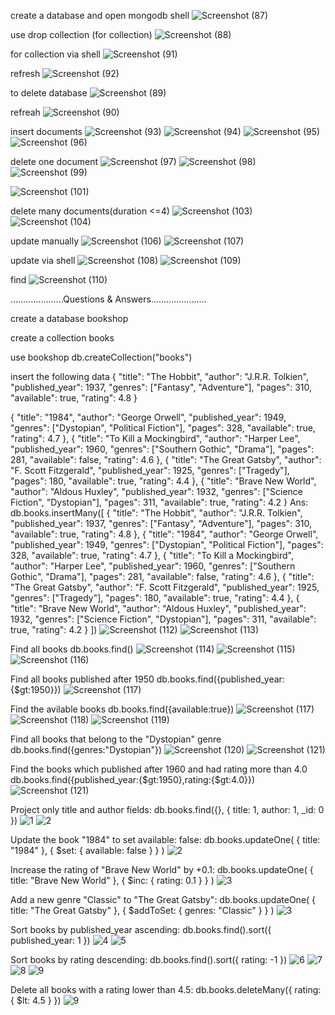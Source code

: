 create a database and open mongodb shell
![Screenshot (87)](https://github.com/user-attachments/assets/f460047f-3bc7-42b1-b92c-40bfa6280c19)

use drop collection (for collection)
![Screenshot (88)](https://github.com/user-attachments/assets/ab9b2585-78d6-4207-9724-f2d9ae8b090f)

for collection via shell
![Screenshot (91)](https://github.com/user-attachments/assets/a811c7aa-a3ff-4bde-a39e-3178e7ff6ad8)

refresh
![Screenshot (92)](https://github.com/user-attachments/assets/24681a69-063e-425f-8a39-1504185032d4)

to delete database
![Screenshot (89)](https://github.com/user-attachments/assets/6bb8b71a-df74-4cd3-97c8-939867d0bfde)

refreah
![Screenshot (90)](https://github.com/user-attachments/assets/abf732d5-114f-46c5-9c4b-02fd548f72cf)

insert documents
![Screenshot (93)](https://github.com/user-attachments/assets/c948edfa-ca71-4deb-9269-2ab2c95dd956)
![Screenshot (94)](https://github.com/user-attachments/assets/1c1cbcad-4e2e-4c5c-bec3-85aa39ef5748)
![Screenshot (95)](https://github.com/user-attachments/assets/b6d76f38-f1c7-412c-925d-6ec6e027ba06)
![Screenshot (96)](https://github.com/user-attachments/assets/45922600-2023-4609-b922-227cc2a9be6b)

delete one document
![Screenshot (97)](https://github.com/user-attachments/assets/8059a7d4-cc3e-4aca-be90-ae8660420de8)
![Screenshot (98)](https://github.com/user-attachments/assets/d47a4321-4a7f-4f9f-86eb-a5d1aaad550b)
![Screenshot (99)](https://github.com/user-attachments/assets/1d43a2b7-2975-4243-a601-bc31b0c031a2)

![Screenshot (101)](https://github.com/user-attachments/assets/80b89509-c65d-47ad-bff9-a5d926092156)

delete many documents(duration <=4)
![Screenshot (103)](https://github.com/user-attachments/assets/4f6ce7e1-ff9e-47cf-9832-5e5d8c66724b)
![Screenshot (104)](https://github.com/user-attachments/assets/96af9ea6-1e79-4efd-94d5-103c2d170d42)

update manually
![Screenshot (106)](https://github.com/user-attachments/assets/25ec0cf3-502c-4016-8246-7b02ef0711af)
![Screenshot (107)](https://github.com/user-attachments/assets/dd647760-6c9a-4682-88fd-6d20a27abe6d)

update via shell
![Screenshot (108)](https://github.com/user-attachments/assets/b3367623-b032-4661-8003-e4fb7c332fae)
![Screenshot (109)](https://github.com/user-attachments/assets/8ee5e55a-8a50-475e-a98d-4651b6b951ac)

find
![Screenshot (110)](https://github.com/user-attachments/assets/1dc5a8b8-2a95-4c95-8e74-c19fcd16c2b3)



.....................Questions & Answers......................


create a database bookshop

create a collection books

use bookshop
db.createCollection("books")

insert the following data
{
  "title": "The Hobbit",
  "author": "J.R.R. Tolkien",
  "published_year": 1937,
  "genres": ["Fantasy", "Adventure"],
  "pages": 310,
  "available": true,
  "rating": 4.8
}

  {
    "title": "1984",
    "author": "George Orwell",
    "published_year": 1949,
    "genres": ["Dystopian", "Political Fiction"],
    "pages": 328,
    "available": true,
    "rating": 4.7
  },
  {
    "title": "To Kill a Mockingbird",
    "author": "Harper Lee",
    "published_year": 1960,
    "genres": ["Southern Gothic", "Drama"],
    "pages": 281,
    "available": false,
    "rating": 4.6
  },
  {
    "title": "The Great Gatsby",
    "author": "F. Scott Fitzgerald",
    "published_year": 1925,
    "genres": ["Tragedy"],
    "pages": 180,
    "available": true,
    "rating": 4.4
  },
  {
    "title": "Brave New World",
    "author": "Aldous Huxley",
    "published_year": 1932,
    "genres": ["Science Fiction", "Dystopian"],
    "pages": 311,
    "available": true,
    "rating": 4.2
  }
  Ans:
  db.books.insertMany([
  {
    "title": "The Hobbit",
    "author": "J.R.R. Tolkien",
    "published_year": 1937,
    "genres": ["Fantasy", "Adventure"],
    "pages": 310,
    "available": true,
    "rating": 4.8
  },
  {
    "title": "1984",
    "author": "George Orwell",
    "published_year": 1949,
    "genres": ["Dystopian", "Political Fiction"],
    "pages": 328,
    "available": true,
    "rating": 4.7
  },
  {
    "title": "To Kill a Mockingbird",
    "author": "Harper Lee",
    "published_year": 1960,
    "genres": ["Southern Gothic", "Drama"],
    "pages": 281,
    "available": false,
    "rating": 4.6
  },
  {
    "title": "The Great Gatsby",
    "author": "F. Scott Fitzgerald",
    "published_year": 1925,
    "genres": ["Tragedy"],
    "pages": 180,
    "available": true,
    "rating": 4.4
  },
  {
    "title": "Brave New World",
    "author": "Aldous Huxley",
    "published_year": 1932,
    "genres": ["Science Fiction", "Dystopian"],
    "pages": 311,
    "available": true,
    "rating": 4.2
  }
])
![Screenshot (112)](https://github.com/user-attachments/assets/92f68d46-1b4d-46c2-9a9d-61446b58ccb1)
![Screenshot (113)](https://github.com/user-attachments/assets/e8f89be3-0659-4e1e-ac1c-80fad5fc1337)

  
Find all books
db.books.find()
![Screenshot (114)](https://github.com/user-attachments/assets/07327edc-b1f5-4587-b29e-5dae5cacfeb1)
![Screenshot (115)](https://github.com/user-attachments/assets/af093336-d78d-4170-ac4a-e497a88dbcf8)
![Screenshot (116)](https://github.com/user-attachments/assets/597cb8b7-c70b-4522-a112-5f8802230778)


Find all books published after 1950
db.books.find({published_year:{$gt:1950}})
![Screenshot (117)](https://github.com/user-attachments/assets/89688ef9-7c50-4e43-8561-8bda5a1928b3)

Find the avilable books
db.books.find({available:true})
![Screenshot (117)](https://github.com/user-attachments/assets/c01da6bd-feea-42ee-9e43-619ff20c676d)
![Screenshot (118)](https://github.com/user-attachments/assets/a70e668f-dd6f-486e-80be-20cf80b8a247)
![Screenshot (119)](https://github.com/user-attachments/assets/0f5fe91f-5225-428d-8865-89383d39f95d)

Find all books that belong to the "Dystopian" genre\
db.books.find({genres:"Dystopian"})
![Screenshot (120)](https://github.com/user-attachments/assets/a425abd7-0e99-4f91-a203-3c4f8257429c)
![Screenshot (121)](https://github.com/user-attachments/assets/1ef30301-0283-4c58-912b-29fae25da885)

Find the books which published after 1960 and had rating more than 4.0
db.books.find({published_year:{$gt:1950},rating:{$gt:4.0}})
![Screenshot (121)](https://github.com/user-attachments/assets/4da52e42-2d03-4ebb-b7c9-c0f035d729b0)

Project only title and author fields:
db.books.find({}, { title: 1, author: 1, _id: 0 })
![1](https://github.com/user-attachments/assets/ca725a28-3fce-4c1e-bbb3-684fa41eab77)
![2](https://github.com/user-attachments/assets/5ae62757-35b8-4367-8466-020d72f26eea)

Update the book "1984" to set available: false:
db.books.updateOne(
  { title: "1984" },
  { $set: { available: false } }
)
![2](https://github.com/user-attachments/assets/0ec2201c-1dcd-448d-a55d-c687f84d03fe)

Increase the rating of "Brave New World" by +0.1:
db.books.updateOne(
  { title: "Brave New World" },
  { $inc: { rating: 0.1 } }
)
![3](https://github.com/user-attachments/assets/72c3784b-7cd7-4a48-a0c2-041085bdc48d)

Add a new genre "Classic" to "The Great Gatsby":
db.books.updateOne(
  { title: "The Great Gatsby" },
  { $addToSet: { genres: "Classic" } }
)
![3](https://github.com/user-attachments/assets/47017043-9a63-4afe-9147-8d9f65f6f9b1)

Sort books by published_year ascending:
db.books.find().sort({ published_year: 1 })
![4](https://github.com/user-attachments/assets/24019725-626a-4363-8cc3-b43e56509268)
![5](https://github.com/user-attachments/assets/6797fbb0-b5b5-4be6-87a4-79f56da927f4)

Sort books by rating descending:
db.books.find().sort({ rating: -1 })
![6](https://github.com/user-attachments/assets/8b29c161-d92f-4f27-b872-45d87e569717)
![7](https://github.com/user-attachments/assets/d9e07356-4f7f-4a42-a3bf-155d65c6de95)
![8](https://github.com/user-attachments/assets/d1dd1f05-8bce-42f4-993e-f4cb700b837b)
![9](https://github.com/user-attachments/assets/0bd6a94e-4017-4174-bd81-7c00010e6ba0)

Delete all books with a rating lower than 4.5:
db.books.deleteMany({ rating: { $lt: 4.5 } })
![9](https://github.com/user-attachments/assets/18e83b68-30bc-4fa0-9a57-f21ae918794d)

 




